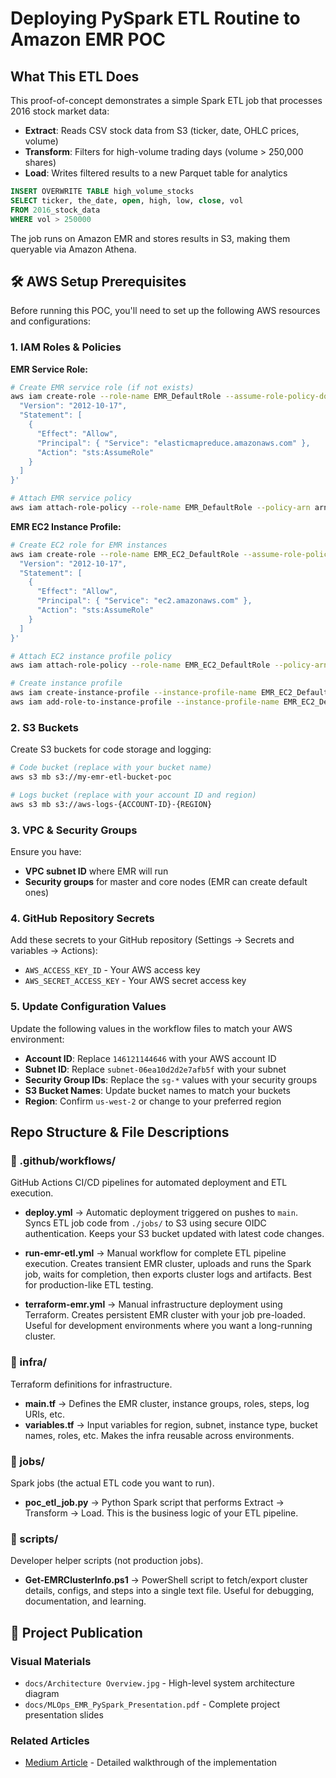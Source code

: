 # Deploying PySpark ETL Routine to Amazon EMR POC

## What This ETL Does

This proof-of-concept demonstrates a simple Spark ETL job that processes 2016 stock market data:

- **Extract**: Reads CSV stock data from S3 (ticker, date, OHLC prices, volume)
- **Transform**: Filters for high-volume trading days (volume > 250,000 shares)
- **Load**: Writes filtered results to a new Parquet table for analytics

```sql
INSERT OVERWRITE TABLE high_volume_stocks
SELECT ticker, the_date, open, high, low, close, vol
FROM 2016_stock_data
WHERE vol > 250000
```

The job runs on Amazon EMR and stores results in S3, making them queryable via Amazon Athena.

## 🛠️ AWS Setup Prerequisites

Before running this POC, you'll need to set up the following AWS resources and configurations:

### **1. IAM Roles & Policies**

**EMR Service Role:**
```bash
# Create EMR service role (if not exists)
aws iam create-role --role-name EMR_DefaultRole --assume-role-policy-document '{
  "Version": "2012-10-17",
  "Statement": [
    {
      "Effect": "Allow",
      "Principal": { "Service": "elasticmapreduce.amazonaws.com" },
      "Action": "sts:AssumeRole"
    }
  ]
}'

# Attach EMR service policy
aws iam attach-role-policy --role-name EMR_DefaultRole --policy-arn arn:aws:iam::aws:policy/service-role/AmazonElasticMapReduceRole
```

**EMR EC2 Instance Profile:**
```bash
# Create EC2 role for EMR instances
aws iam create-role --role-name EMR_EC2_DefaultRole --assume-role-policy-document '{
  "Version": "2012-10-17",
  "Statement": [
    {
      "Effect": "Allow",
      "Principal": { "Service": "ec2.amazonaws.com" },
      "Action": "sts:AssumeRole"
    }
  ]
}'

# Attach EC2 instance profile policy
aws iam attach-role-policy --role-name EMR_EC2_DefaultRole --policy-arn arn:aws:iam::aws:policy/service-role/AmazonElasticMapReduceforEC2Role

# Create instance profile
aws iam create-instance-profile --instance-profile-name EMR_EC2_DefaultRole
aws iam add-role-to-instance-profile --instance-profile-name EMR_EC2_DefaultRole --role-name EMR_EC2_DefaultRole
```

### **2. S3 Buckets**

Create S3 buckets for code storage and logging:
```bash
# Code bucket (replace with your bucket name)
aws s3 mb s3://my-emr-etl-bucket-poc

# Logs bucket (replace with your account ID and region)
aws s3 mb s3://aws-logs-{ACCOUNT-ID}-{REGION}
```

### **3. VPC & Security Groups**

Ensure you have:
- **VPC subnet ID** where EMR will run
- **Security groups** for master and core nodes (EMR can create default ones)

### **4. GitHub Repository Secrets**

Add these secrets to your GitHub repository (Settings → Secrets and variables → Actions):
- `AWS_ACCESS_KEY_ID` - Your AWS access key
- `AWS_SECRET_ACCESS_KEY` - Your AWS secret access key

### **5. Update Configuration Values**

Update the following values in the workflow files to match your AWS environment:
- **Account ID**: Replace `146121144646` with your AWS account ID
- **Subnet ID**: Replace `subnet-06ea10d2d2e7afb5f` with your subnet
- **Security Group IDs**: Replace the `sg-*` values with your security groups
- **S3 Bucket Names**: Update bucket names to match your buckets
- **Region**: Confirm `us-west-2` or change to your preferred region

## Repo Structure & File Descriptions

### 📂 .github/workflows/

GitHub Actions CI/CD pipelines for automated deployment and ETL execution.

* **deploy.yml** → Automatic deployment triggered on pushes to `main`. Syncs ETL job code from `./jobs/` to S3 using secure OIDC authentication. Keeps your S3 bucket updated with latest code changes.

* **run-emr-etl.yml** → Manual workflow for complete ETL pipeline execution. Creates transient EMR cluster, uploads and runs the Spark job, waits for completion, then exports cluster logs and artifacts. Best for production-like ETL testing.

* **terraform-emr.yml** → Manual infrastructure deployment using Terraform. Creates persistent EMR cluster with your job pre-loaded. Useful for development environments where you want a long-running cluster.

### 📂 infra/

Terraform definitions for infrastructure.

* **main.tf** → Defines the EMR cluster, instance groups, roles, steps, log URIs, etc.
* **variables.tf** → Input variables for region, subnet, instance type, bucket names, roles, etc. Makes the infra reusable across environments.

### 📂 jobs/

Spark jobs (the actual ETL code you want to run).

* **poc_etl_job.py** → Python Spark script that performs Extract → Transform → Load. This is the business logic of your ETL pipeline.

### 📂 scripts/

Developer helper scripts (not production jobs).

* **Get-EMRClusterInfo.ps1** → PowerShell script to fetch/export cluster details, configs, and steps into a single text file. Useful for debugging, documentation, and learning.
 
## 📖 Project Publication

### Visual Materials
- `docs/Architecture Overview.jpg` - High-level system architecture diagram
- `docs/MLOps_EMR_PySpark_Presentation.pdf` - Complete project presentation slides

### Related Articles
- [Medium Article](https://medium.com/bytepeak-engineering-llc/deploying-and-running-pyspark-etl-on-amazon-emr-1e284ea8c757) - Detailed walkthrough of the implementation